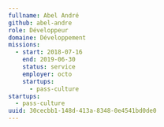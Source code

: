 ```yaml
---
fullname: Abel André
github: abel-andre
role: Développeur
domaine: Développement
missions:
  - start: 2018-07-16
    end: 2019-06-30
    status: service
    employer: octo
    startups:
      - pass-culture
startups:
  - pass-culture
uuid: 30cecbb1-148d-413a-8348-0e4541bd0de0
---
```

